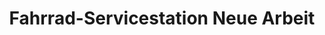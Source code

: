 ---
title: "Fahrrad-Servicestation Neue Arbeit"
url: /stuttgart/fahrrad-servicestation-neue-arbeit/
shop: Fahrrad
---